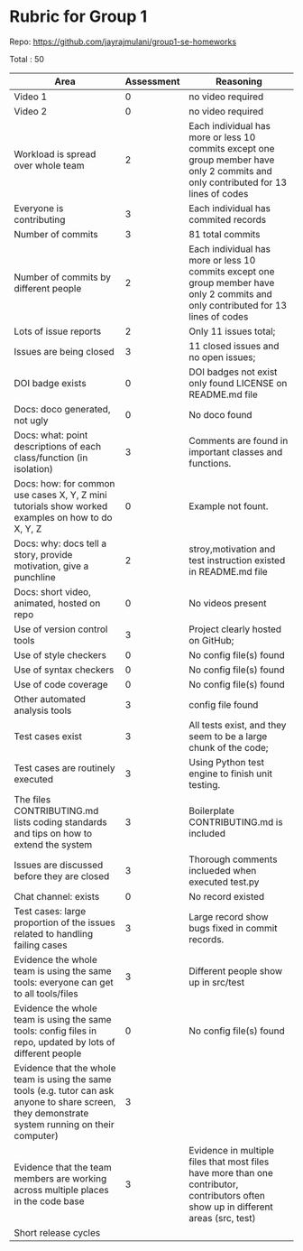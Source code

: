 # Rubric for Group 1

Repo: https://github.com/jayrajmulani/group1-se-homeworks

Total : 50


| Area                                                                                                                                                | Assessment | Reasoning                                                                                                                                                                                                                           |
|-----------------------------------------------------------------------------------------------------------------------------------------------------|------------|-------------------------------------------------------------------------------------------------------------------------------------------------------------------------------------------------------------------------------------|
| Video 1                                                                                                                                             | 0          | no video required                                                                                                                                                                                                                   |
| Video 2                                                                                                                                             | 0          | no video required                                                                                                                                                                                                                   |
| Workload is spread over whole team                                                                                                                  | 2          | Each individual has more or less 10 commits except one group member have only 2 commits and only contributed for 13 lines of codes                                                                                                  |
| Everyone is contributing                                                                                                                            | 3          | Each individual has commited records                                                                                                                                                                                                |
| Number of commits                                                                                                                                   | 3          | 81 total commits                                                                                                                                                                                                                    |
| Number of commits by different people                                                                                                               | 2          | Each individual has more or less 10 commits except one group member have only 2 commits and only contributed for 13 lines of codes                                                                                                  |
| Lots of issue reports                                                                                                                               | 2          | Only 11 issues total;                                                                                                                                                                                                               |
| Issues are being closed                                                                                                                             | 3          | 11 closed issues and no open issues;                                                                                                                                                                                                |
| DOI badge exists                                                                                                                                    | 0          | DOI badges not exist only found LICENSE on README.md file                                                                                                                  |
| Docs: doco generated, not ugly                                                                                                                      | 0          | No doco found                                                                                                                                                                                                                       |
| Docs: what: point descriptions of each class/function (in isolation)                                                                                | 3          | Comments are found in important classes and functions.                                                                                                                                                                              |
| Docs: how: for common use cases X, Y, Z mini tutorials show worked examples on how to do X, Y, Z                                                    | 0          | Example not fount.                                                                                                                                                                                                                  |
| Docs: why: docs tell a story, provide motivation, give a punchline                                                                                  | 2          | stroy,motivation and test instruction existed in README.md file                                                                                                       |
| Docs: short video, animated, hosted on repo                                                                                                         | 0          | No videos present                                                                                                                                                                                                                   |
| Use of version control tools                                                                                                                        | 3          | Project clearly hosted on GitHub;                                                                                                                                        |
| Use of style checkers                                                                                                                               | 0          | No config file(s) found                                                                                                                                                                                                             |
| Use of syntax checkers                                                                                                                              | 0          | No config file(s) found                                                                                                                                                                                                             |
| Use of code coverage                                                                                                                                | 0          | No config file(s) found                                                                                                                                                                                                             |
| Other automated analysis tools                                                                                                                      | 3          | config file found                                                                                                                   |
| Test cases exist                                                                                                                                    | 3          | All tests exist, and they seem to be a large chunk of the code;                                                                |
| Test cases are routinely executed                                                                                                                   | 3          | Using Python test engine to finish unit testing.                                                                                                                                                                                    |
| The files CONTRIBUTING.md lists coding standards and tips on how to extend the system                                                               | 3          | Boilerplate CONTRIBUTING.md is included                                                                                                                                                                                             
| Issues are discussed before they are closed                                                                                                         | 3          | Thorough comments inclueded when executed test.py                                                                                                                                                                                   |
| Chat channel: exists                                                                                                                                | 0          | No record existed                                                                                                                                                                                                                   |
| Test cases: large proportion of the issues related to handling failing cases                                                                        | 3          | Large record show bugs fixed in commit records.                                                                                                                                                                                     |
| Evidence the whole team is using the same tools: everyone can get to all tools/files                                                                | 3          | Different people show up in src/test                                                                                                                                                                                                |
| Evidence the whole team is using the same tools: config files in repo, updated by lots of different people                                          | 0          | No config file(s) found                                                                                                                                                                                                             |
| Evidence that the whole team is using the same tools (e.g. tutor can ask anyone to share screen, they demonstrate system running on their computer) | 3          | 
| Evidence that the team members are working across multiple places in the code base                                                                  | 3          | Evidence in multiple files that most files have more than one contributor, contributors often show up in different areas (src, test)                                                                                                |
| Short release cycles         
